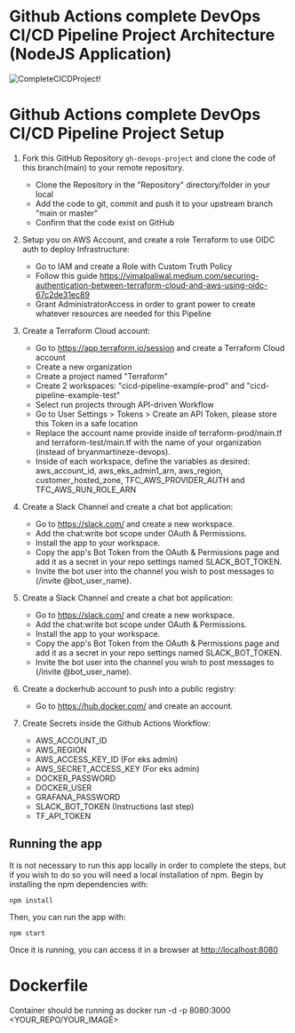 # Github Actions complete DevOps CI/CD Pipeline Project Architecture (NodeJS Application)
![CompleteCICDProject!](https://raw.githubusercontent.com/bryanmartineze/gh-devops-project/main/cicd-pipeline-example.jpg)

# Github Actions complete DevOps CI/CD Pipeline Project Setup

1) Fork this GitHub Repository `gh-devops-project` and clone the code of this branch(main) to 
    your remote repository. 
    - Clone the Repository in the "Repository" directory/folder in your local
    - Add the code to git, commit and push it to your upstream branch "main or master"
    - Confirm that the code exist on GitHub

2) Setup you on AWS Account, and create a role Terraform to use OIDC auth to deploy Infrastructure:
   - Go to IAM and create a Role with Custom Truth Policy
   - Follow this guide https://vimalpaliwal.medium.com/securing-authentication-between-terraform-cloud-and-aws-using-oidc-67c2de31ec89
   - Grant AdministratorAccess in order to grant power to create whatever resources are needed for this Pipeline

3) Create a Terraform Cloud account:
    - Go to https://app.terraform.io/session and create a Terraform Cloud account
    - Create a new organization
    - Create a project named "Terraform"
    - Create 2 workspaces: "cicd-pipeline-example-prod" and "cicd-pipeline-example-test"
    - Select run projects through API-driven Workflow
    - Go to User Settings > Tokens > Create an API Token, please store this Token in a safe location
    - Replace the account name provide inside of terraform-prod/main.tf and terraform-test/main.tf with the name of your organization (instead of bryanmartineze-devops).
    - Inside of each workspace, define the variables as desired: aws_account_id, aws_eks_admin1_arn, aws_region, customer_hosted_zone, TFC_AWS_PROVIDER_AUTH and TFC_AWS_RUN_ROLE_ARN

4) Create a Slack Channel and create a chat bot application:
   - Go to https://slack.com/ and create a new workspace.
   - Add the chat:write bot scope under OAuth & Permissions.
   - Install the app to your workspace.
   - Copy the app's Bot Token from the OAuth & Permissions page and add it as a secret in your repo settings named SLACK_BOT_TOKEN.
   - Invite the bot user into the channel you wish to post messages to (/invite @bot_user_name).

5) Create a Slack Channel and create a chat bot application:
   - Go to https://slack.com/ and create a new workspace.
   - Add the chat:write bot scope under OAuth & Permissions.
   - Install the app to your workspace.
   - Copy the app's Bot Token from the OAuth & Permissions page and add it as a secret in your repo settings named SLACK_BOT_TOKEN.
   - Invite the bot user into the channel you wish to post messages to (/invite @bot_user_name).

6) Create a dockerhub account to push into a public registry:
   - Go to https://hub.docker.com/ and create an account.


7) Create Secrets inside the Github Actions Workflow:

    - AWS_ACCOUNT_ID
    - AWS_REGION
    - AWS_ACCESS_KEY_ID (For eks admin)
    - AWS_SECRET_ACCESS_KEY (For eks admin)
    - DOCKER_PASSWORD
    - DOCKER_USER
    - GRAFANA_PASSWORD
    - SLACK_BOT_TOKEN (Instructions last step)
    - TF_API_TOKEN

## Running the app

It is not necessary to run this app locally in order to complete the steps, but if you wish to do so you will need a local installation of npm. Begin by installing the npm dependencies with:

    npm install

Then, you can run the app with:

    npm start

Once it is running, you can access it in a browser at [http://localhost:8080](http://localhost:8080)

# Dockerfile

Container should be running as docker run -d -p 8080:3000 <YOUR_REPO/YOUR_IMAGE>
